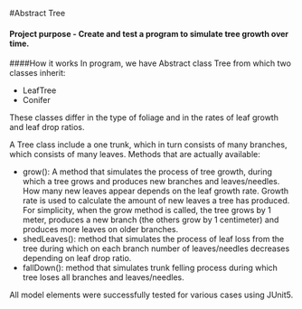 #Abstract Tree
#### Project purpose - Create and test a program to simulate tree growth over time.

####How it works
In program, we have Abstract class Tree from which two classes inherit:
 - LeafTree
 - Conifer

These classes differ in the type of foliage and in the rates of leaf growth and leaf drop ratios. 

A Tree class include a one trunk, which in turn consists of many branches, which consists of many leaves.
Methods that are actually available:
- grow(): A method that simulates the process of tree growth, during which a tree grows and produces new branches and leaves/needles. How many new leaves appear depends on the leaf growth rate.
Growth rate is used to calculate the amount of new leaves a tree has produced. For simplicity, when the grow method is called, the tree grows by 1 meter, produces a new branch (the others grow by 1 centimeter) and produces more leaves on older branches.
- shedLeaves(): method that simulates the process of leaf loss from the tree during which on each branch number of leaves/needles decreases
depending on leaf drop ratio.
- fallDown(): method that simulates trunk felling process during which tree loses all branches and leaves/needles.

All model elements were successfully tested for various cases using JUnit5.
